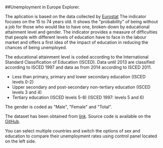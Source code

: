 
##Unemployment in Europe Explorer.

The aplication is based on the data collected by [Eurostat](http://ec.europa.eu/eurostat)
The indicator focuses on the 15 to 74 years old. It shows the "probability" of being without a job for those who would like to have one, broken-down by educational attainment level and gender. The indicator provides a measure of difficulties that people with different levels of education have to face in the labour market and offers a first idea of the impact of education in reducing the chances of being unemployed.

The educational attainment level is coded according to the International Standard Classification of Education (ISCED). Data until 2013 are classified according to ISCED 1997 and data as from 2014 according to ISCED 2011.

- Less than primary, primary and lower secondary education (ISCED levels 0-2)
- Upper secondary and post-secondary non-tertiary education (ISCED levels 3 and 4)
- Tertiary education (ISCED levels 5-8) (ISCED 1997: levels 5 and 6)

The gender is coded as "Male", "Female" and "Total".

The dataset has been obtained from [link](http://ec.europa.eu/eurostat/web/lfs/data/main-tables#).
Source code is available on the [GitHub](https://github.com/aparreno/DevelopingDataProducts).

You can select multiple countries and switch the options of sex and education to compare their unemployment rates using control panel located on the left side.